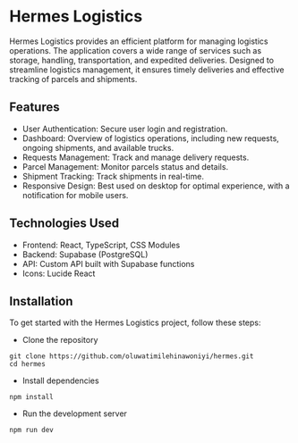 # Hermes Logistics

Hermes Logistics provides an efficient platform for managing logistics operations. The application covers a wide range of services such as storage, handling, transportation, and expedited deliveries. Designed to streamline logistics management, it ensures timely deliveries and effective tracking of parcels and shipments.

## Features
- User Authentication: Secure user login and registration.
- Dashboard: Overview of logistics operations, including new requests, ongoing shipments, and available trucks.
- Requests Management: Track and manage delivery requests.
- Parcel Management: Monitor parcels status and details.
- Shipment Tracking: Track shipments in real-time.
- Responsive Design: Best used on desktop for optimal experience, with a notification for mobile users.

## Technologies Used
- Frontend: React, TypeScript, CSS Modules
- Backend: Supabase (PostgreSQL)
- API: Custom API built with Supabase functions
- Icons: Lucide React

## Installation
To get started with the Hermes Logistics project, follow these steps:

- Clone the repository

```
git clone https://github.com/oluwatimilehinawoniyi/hermes.git
cd hermes
```

- Install dependencies

```
npm install
```

- Run the development server

```
npm run dev
```

